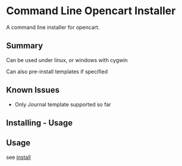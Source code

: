 Command Line Opencart Installer
=====================

A command line installer for opencart.


Summary
-------

Can be used under linux, or windows with cygwin

Can also pre-install templates if specified


Known Issues
------------

* Only Journal template supported so far


Installing - Usage
----------

Usage
-----

see [install]

[install]: https://docs.google.com/document/d/14GHVib5uDEse9umzujvx029XewbnuzGKrqpfv-TAwoM/edit